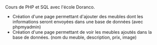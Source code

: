 Cours de PHP et SQL avec l'école Doranco.
- Création d'une page permettant d'ajouter des meubles dont les informations seront envoyées dans une base de données (avec phpmyadmin)
- Création d'une page permettant de voir les meubles ajoutés dans la base de données. (nom du meuble, description, prix, image)
